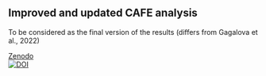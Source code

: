 ## Improved and updated CAFE analysis

To be considered as the final version of the results (differs from Gagalova et al., 2022)

[Zenodo](10.5281/zenodo.6930340)       
[![DOI](https://zenodo.org/badge/DOI/10.5281/zenodo.6930340.svg)](https://doi.org/10.5281/zenodo.6930340)
